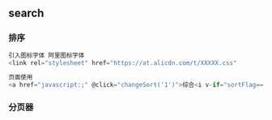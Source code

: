 ## search

### 排序

```js
引入图标字体 阿里图标字体
<link rel="stylesheet" href="https://at.alicdn.com/t/XXXXX.css"

页面使用
<a href="javascript:;" @click="changeSort('1')">综合<i v-if="sortFlag==='1'" class="iconfont" :class="{icondown:sortType==='desc', iconup:sortType==='asc'}"></i></a>
```







### 分页器

```js

```

